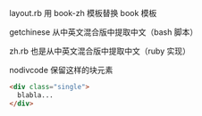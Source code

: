 layout.rb  用 book-zh 模板替换 book 模板

getchinese 从中英文混合版中提取中文（bash 脚本）

zh.rb 也是从中英文混合版中提取中文（ruby 实现）

nodivcode 保留这样的块元素

```html
<div class="single">
  blabla...
</div>
```
